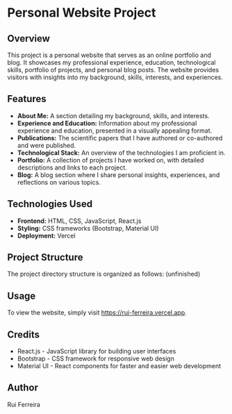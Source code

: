# Personal Website Project

## Overview

This project is a personal website that serves as an online portfolio and blog. It showcases my professional experience, education, technological skills, portfolio of projects, and personal blog posts. The website provides visitors with insights into my background, skills, interests, and experiences.

## Features

- **About Me:** A section detailing my background, skills, and interests.
- **Experience and Education:** Information about my professional experience and education, presented in a visually appealing format.
- **Publications:** The scientific papers that I have authored or co-authored and were published.
- **Technological Stack:** An overview of the technologies I am proficient in.
- **Portfolio:** A collection of projects I have worked on, with detailed descriptions and links to each project.
- **Blog:** A blog section where I share personal insights, experiences, and reflections on various topics.

## Technologies Used

- **Frontend:** HTML, CSS, JavaScript, React.js
- **Styling:** CSS frameworks (Bootstrap, Material UI)
- **Deployment:** Vercel

## Project Structure

The project directory structure is organized as follows:
(unfinished)

## Usage

To view the website, simply visit https://rui-ferreira.vercel.app.

## Credits

- React.js - JavaScript library for building user interfaces
- Bootstrap - CSS framework for responsive web design
- Material UI - React components for faster and easier web development

## Author

Rui Ferreira
